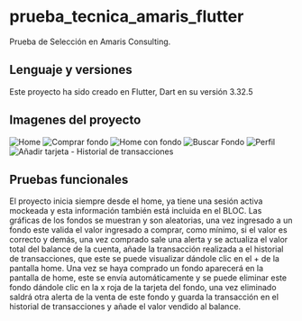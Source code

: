 # prueba_tecnica_amaris_flutter

Prueba de Selección en Amaris Consulting.


## Lenguaje y versiones

Este proyecto ha sido creado en Flutter, Dart en su versión 3.32.5


## Imagenes del proyecto

![Home](assets/images/Screenshot_1751864740.png)
![Comprar fondo](assets/images/Screenshot_1751864758.png)
![Home con fondo](assets/images/Screenshot_1751864764.png)
![Buscar Fondo](assets/images/Screenshot_1751864773.png)
![Perfil](assets/images/Screenshot_1751864776.png)
![Añadir tarjeta - Historial de transacciones](assets/images/Screenshot_1751865727.png)



## Pruebas funcionales

El proyecto inicia siempre desde el home, ya tiene una sesión activa mockeada y esta información también está incluida en el BLOC.
Las gráficas de los fondos se muestran y son aleatorias, una vez ingresado a un fondo este valida el valor ingresado a comprar, como mínimo, si el valor es correcto y demás, una vez comprado sale una alerta y se actualiza el valor total del balance de la cuenta, añade la transacción realizada a el historial de transacciones, que este se puede visualizar dándole clic en el + de la pantalla home.
Una vez se haya comprado un fondo aparecerá en la pantalla de home, este se envía automáticamente y se puede eliminar este fondo dándole clic en la x roja de la tarjeta del fondo, una vez eliminado saldrá otra alerta de la venta de este fondo y guarda la transacción en el historial de transacciones y añade el valor vendido al balance.
